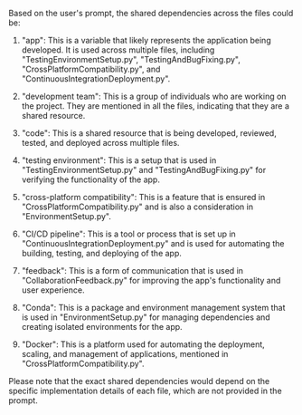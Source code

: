 Based on the user's prompt, the shared dependencies across the files could be:

1. "app": This is a variable that likely represents the application being developed. It is used across multiple files, including "TestingEnvironmentSetup.py", "TestingAndBugFixing.py", "CrossPlatformCompatibility.py", and "ContinuousIntegrationDeployment.py".

2. "development team": This is a group of individuals who are working on the project. They are mentioned in all the files, indicating that they are a shared resource.

3. "code": This is a shared resource that is being developed, reviewed, tested, and deployed across multiple files.

4. "testing environment": This is a setup that is used in "TestingEnvironmentSetup.py" and "TestingAndBugFixing.py" for verifying the functionality of the app.

5. "cross-platform compatibility": This is a feature that is ensured in "CrossPlatformCompatibility.py" and is also a consideration in "EnvironmentSetup.py".

6. "CI/CD pipeline": This is a tool or process that is set up in "ContinuousIntegrationDeployment.py" and is used for automating the building, testing, and deploying of the app.

7. "feedback": This is a form of communication that is used in "CollaborationFeedback.py" for improving the app's functionality and user experience.

8. "Conda": This is a package and environment management system that is used in "EnvironmentSetup.py" for managing dependencies and creating isolated environments for the app.

9. "Docker": This is a platform used for automating the deployment, scaling, and management of applications, mentioned in "CrossPlatformCompatibility.py".

Please note that the exact shared dependencies would depend on the specific implementation details of each file, which are not provided in the prompt.